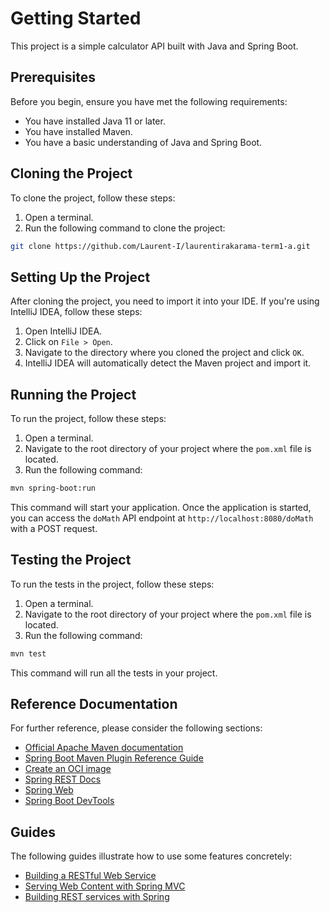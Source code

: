 
# Getting Started

This project is a simple calculator API built with Java and Spring Boot.

## Prerequisites

Before you begin, ensure you have met the following requirements:

* You have installed Java 11 or later.
* You have installed Maven.
* You have a basic understanding of Java and Spring Boot.

## Cloning the Project

To clone the project, follow these steps:

1. Open a terminal.
2. Run the following command to clone the project:

```bash
git clone https://github.com/Laurent-I/laurentirakarama-term1-a.git
```

## Setting Up the Project

After cloning the project, you need to import it into your IDE. If you're using IntelliJ IDEA, follow these steps:

1. Open IntelliJ IDEA.
2. Click on `File > Open`.
3. Navigate to the directory where you cloned the project and click `OK`.
4. IntelliJ IDEA will automatically detect the Maven project and import it.

## Running the Project

To run the project, follow these steps:

1. Open a terminal.
2. Navigate to the root directory of your project where the `pom.xml` file is located.
3. Run the following command:

```bash
mvn spring-boot:run
```

This command will start your application. Once the application is started, you can access the `doMath` API endpoint at `http://localhost:8080/doMath` with a POST request.

## Testing the Project

To run the tests in the project, follow these steps:

1. Open a terminal.
2. Navigate to the root directory of your project where the `pom.xml` file is located.
3. Run the following command:

```bash
mvn test
```

This command will run all the tests in your project.

## Reference Documentation

For further reference, please consider the following sections:

* [Official Apache Maven documentation](https://maven.apache.org/guides/index.html)
* [Spring Boot Maven Plugin Reference Guide](https://docs.spring.io/spring-boot/docs/3.2.0/maven-plugin/reference/html/)
* [Create an OCI image](https://docs.spring.io/spring-boot/docs/3.2.0/maven-plugin/reference/html/#build-image)
* [Spring REST Docs](https://docs.spring.io/spring-restdocs/docs/current/reference/html5/)
* [Spring Web](https://docs.spring.io/spring-boot/docs/3.2.0/reference/htmlsingle/index.html#web)
* [Spring Boot DevTools](https://docs.spring.io/spring-boot/docs/3.2.0/reference/htmlsingle/index.html#using.devtools)

## Guides

The following guides illustrate how to use some features concretely:

* [Building a RESTful Web Service](https://spring.io/guides/gs/rest-service/)
* [Serving Web Content with Spring MVC](https://spring.io/guides/gs/serving-web-content/)
* [Building REST services with Spring](https://spring.io/guides/tutorials/rest/)